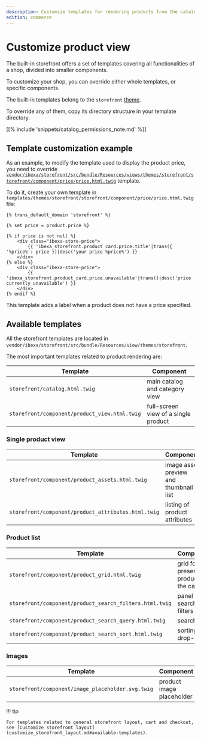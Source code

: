 ```yaml
---
description: Customize templates for rendering products from the catalog.
edition: commerce
---
```


# Customize product view

The built-in storefront offers a set of templates covering all functionalities of a shop,
divided into smaller components.

To customize your shop, you can override either whole templates, or specific components.

The built-in templates belong to the `storefront` [theme](design_engine.md).

To override any of them, copy its directory structure in your template directory.

[[% include 'snippets/catalog_permissions_note.md' %]]

## Template customization example

As an example, to modify the template used to display the product price,
you need to override [`vendor/ibexa/storefront/src/bundle/Resources/views/themes/storefront/storefront/component/price/price.html.twig`](https://github.com/ibexa/storefront/blob/v4.4.0/src/bundle/Resources/views/themes/storefront/storefront/component/price/price.html.twig) template.

To do it, create your own template in `templates/themes/storefront/storefront/component/price/price.html.twig` file:

``` html+twig hl_lines="10-12"
{% trans_default_domain 'storefront' %}

{% set price = product.price %}

{% if price is not null %}
    <div class="ibexa-store-price">
        {{ 'ibexa_storefront.product_card.price.title'|trans({ '%price%': price })|desc('your price %price%') }}
    </div>
{% else %}
    <div class="ibexa-store-price">
        {{ 'ibexa_storefront.product_card.price.unavailable'|trans()|desc('price currently unavailable') }}
    </div>
{% endif %}
```

This template adds a label when a product does not have a price specified.

## Available templates

All the storefront templates are located in `vendor/ibexa/storefront/src/bundle/Resources/view/themes/storefront`.

The most important templates related to product rendering are:

|Template|Component|
|---|---|
|`storefront/catalog.html.twig`|main catalog and category view|
|`storefront/component/product_view.html.twig`|full-screen view of a single product|

### Single product view

|Template|Component|
|---|---|
|`storefront/component/product_assets.html.twig`|image asset preview and thumbnail list|
|`storefront/component/product_attributes.html.twig`|listing of product attributes|

### Product list

|Template|Component|
|---|---|
|`storefront/component/product_grid.html.twig`|grid for presenting products in the catalog|
|`storefront/component/product_search_filters.html.twig`|panel with search filters|
|`storefront/component/product_search_query.html.twig`|search box|
|`storefront/component/product_search_sort.html.twig`|sorting drop-down|

### Images

|Template|Component|
|---|---|
|`storefront/component/image_placeholder.svg.twig`|product image placeholder|

!!! tip

    For templates related to general storefront layout, cart and checkout, see [Customize storefront layout](customize_storefront_layout.md#available-templates).
